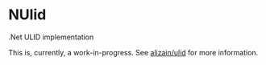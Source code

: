 # NUlid
.Net ULID implementation

This is, currently, a work-in-progress. See [alizain/ulid](https://github.com/alizain/ulid) for more information.
